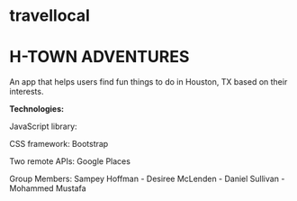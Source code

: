 # travellocal

<h1>H-TOWN ADVENTURES</h1>

An app that helps users find fun things to do in Houston, TX based on their interests.


<b>Technologies:</b>

JavaScript library:

CSS framework: Bootstrap

Two remote APIs: Google Places


</b>Group Members:</b>
Sampey Hoffman - Desiree McLenden - Daniel Sullivan - Mohammed Mustafa
